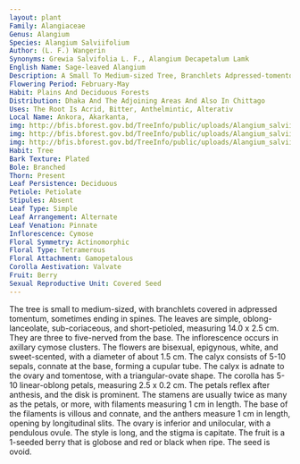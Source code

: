 ```yaml
---
layout: plant
Family: Alangiaceae
Genus: Alangium
Species: Alangium Salviifolium
Author: (L. F.) Wangerin
Synonyms: Grewia Salvifolia L. F., Alangium Decapetalum Lamk
English Name: Sage-leaved Alangium
Description: A Small To Medium-sized Tree, Branchlets Adpressed-tomentose, Sometimes Spine-tipped. Leaves Simple, 14.0 Ã— 2.5 Cm, Short Petioled, Oblong-lanceolate, Sub-coriaceous, 3-5 Nerved From The Base. Inflorescence In Axillary Cymose Clusters. Flowers C 1.5 Cm Wide, Pedicellate, Bisexual, Epigynous, White, Sweet-scented. Calyx Of 5-10 Sepals, Connate At The Base, Forming A Cupular Tube, Adnate To The Ovary, Tomentose, Triangular-ovate. Corolla Of 5-10 Petals, Petals 2.5 Ã— 0.2 Cm, Linear-oblong, Reflexed After Anthesis, Disk Prominent. Stamens Usually Twice As Many As The Petals Or More, Filaments 1 Cm Long, Base Villous, Connate, Anthers 1 Cm Long, Opening By Longitudinal Slits. Ovary Inferior, Unilocular, Ovule 1, Pendulous, Style Long, Stigma Capitate. Fruit A 1-seeded Berry, Globose, Red Or Black When Ripe. Seed Ovoid. 
Flowering Period: February-May
Habit: Plains And Deciduous Forests
Distribution: Dhaka And The Adjoining Areas And Also In Chittago
Uses: The Root Is Acrid, Bitter, Anthelmintic, Alterativ
Local Name: Ankora, Akarkanta, 
img: http://bfis.bforest.gov.bd/TreeInfo/public/uploads/Alangium_salviifolium.jpg
img: http://bfis.bforest.gov.bd/TreeInfo/public/uploads/Alangium_salviifolium1.jpg
img: http://bfis.bforest.gov.bd/TreeInfo/public/uploads/Alangium_salviifolium2.jpg
Habit: Tree
Bark Texture: Plated
Bole: Branched
Thorn: Present
Leaf Persistence: Deciduous
Petiole: Petiolate
Stipules: Absent
Leaf Type: Simple
Leaf Arrangement: Alternate
Leaf Venation: Pinnate
Inflorescence: Cymose
Floral Symmetry: Actinomorphic
Floral Type: Tetramerous
Floral Attachment: Gamopetalous
Corolla Aestivation: Valvate
Fruit: Berry
Sexual Reproductive Unit: Covered Seed
---
```

The tree is small to medium-sized, with branchlets covered in adpressed tomentum, sometimes ending in spines. The leaves are simple, oblong-lanceolate, sub-coriaceous, and short-petioled, measuring 14.0 x 2.5 cm. They are three to five-nerved from the base. The inflorescence occurs in axillary cymose clusters. The flowers are bisexual, epigynous, white, and sweet-scented, with a diameter of about 1.5 cm. The calyx consists of 5-10 sepals, connate at the base, forming a cupular tube. The calyx is adnate to the ovary and tomentose, with a triangular-ovate shape. The corolla has 5-10 linear-oblong petals, measuring 2.5 x 0.2 cm. The petals reflex after anthesis, and the disk is prominent. The stamens are usually twice as many as the petals, or more, with filaments measuring 1 cm in length. The base of the filaments is villous and connate, and the anthers measure 1 cm in length, opening by longitudinal slits. The ovary is inferior and unilocular, with a pendulous ovule. The style is long, and the stigma is capitate. The fruit is a 1-seeded berry that is globose and red or black when ripe. The seed is ovoid.